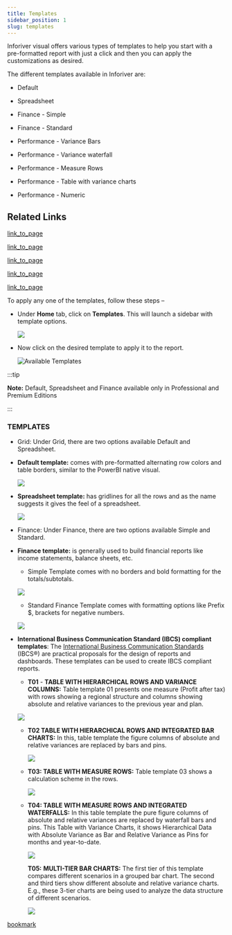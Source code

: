 ```yaml
---
title: Templates
sidebar_position: 1
slug: templates
---
```




Inforiver visual offers various types of templates to help you start with a pre-formatted report with just a click and then you can apply the customizations as desired. 

The different templates available in Inforiver are:

- Default

- Spreadsheet

- Finance - Simple

- Finance - Standard

- Performance - Variance Bars

- Performance - Variance waterfall

- Performance - Measure Rows

- Performance - Table with variance charts

- Performance - Numeric

## Related Links

[link_to_page](d145a029-eeec-4b13-a7db-7195256ad5d3)

[link_to_page](10727ca6-05ef-4a57-b098-e3f6cd831a6d)

[link_to_page](6007742f-b080-4a1d-b0d0-0e1c720e3c0a)

[link_to_page](63c7c0b3-fef1-492d-9631-fe5ba401cb56)

[link_to_page](94479a2c-5d48-466c-ad8b-259dc231f35e)


To apply any one of the templates, follow these steps –

- Under **Home** tab, click on **Templates**. This will launch a sidebar with template options.

	![](https://s3.us-west-2.amazonaws.com/secure.notion-static.com/d844a23c-9db4-4017-b930-0da386ce63e1/Untitled.png?X-Amz-Algorithm=AWS4-HMAC-SHA256&X-Amz-Content-Sha256=UNSIGNED-PAYLOAD&X-Amz-Credential=AKIAT73L2G45EIPT3X45%2F20220823%2Fus-west-2%2Fs3%2Faws4_request&X-Amz-Date=20220823T105342Z&X-Amz-Expires=3600&X-Amz-Signature=c3e192c507bf0dd9d65fe2335ec8bab536df1b741714767bdc4208ba96affcc1&X-Amz-SignedHeaders=host&x-id=GetObject)

- Now click on the desired template to apply it to the report.

	![Available Templates](https://s3.us-west-2.amazonaws.com/secure.notion-static.com/bf0b5c28-96f4-4609-8445-a228d4638d79/Untitled.png?X-Amz-Algorithm=AWS4-HMAC-SHA256&X-Amz-Content-Sha256=UNSIGNED-PAYLOAD&X-Amz-Credential=AKIAT73L2G45EIPT3X45%2F20220823%2Fus-west-2%2Fs3%2Faws4_request&X-Amz-Date=20220823T105343Z&X-Amz-Expires=3600&X-Amz-Signature=b6a570beb9c9a21921f644eb1c548925ea179c8cd4552543c38271b5a8dad892&X-Amz-SignedHeaders=host&x-id=GetObject)


:::tip

**Note:** Default, Spreadsheet and Finance available only in Professional and Premium Editions   

:::



### TEMPLATES

- Grid: Under Grid, there are two options available Default and Spreadsheet.
- **Default template:** comes with pre-formatted alternating row colors and table borders, similar to the PowerBI native visual.

	![](https://s3.us-west-2.amazonaws.com/secure.notion-static.com/fe1bce1c-ad69-4161-80dd-51c5abad7ac6/Untitled.png?X-Amz-Algorithm=AWS4-HMAC-SHA256&X-Amz-Content-Sha256=UNSIGNED-PAYLOAD&X-Amz-Credential=AKIAT73L2G45EIPT3X45%2F20220823%2Fus-west-2%2Fs3%2Faws4_request&X-Amz-Date=20220823T105343Z&X-Amz-Expires=3600&X-Amz-Signature=464f5413fe5605f00e4d8eb25e9386292a5c057a5e2fc18a1b2861725a1c5bdf&X-Amz-SignedHeaders=host&x-id=GetObject)

- **Spreadsheet template:** has gridlines for all the rows and as the name suggests it gives the feel of a spreadsheet.

	![](https://s3.us-west-2.amazonaws.com/secure.notion-static.com/a79a8235-d585-46c4-9e1a-951c78464f2b/Untitled.png?X-Amz-Algorithm=AWS4-HMAC-SHA256&X-Amz-Content-Sha256=UNSIGNED-PAYLOAD&X-Amz-Credential=AKIAT73L2G45EIPT3X45%2F20220823%2Fus-west-2%2Fs3%2Faws4_request&X-Amz-Date=20220823T105344Z&X-Amz-Expires=3600&X-Amz-Signature=e3ee08d8b86545e2d5967752d57523967491ba72f9d47b16fccdf3b6d8fc6801&X-Amz-SignedHeaders=host&x-id=GetObject)

- Finance: Under Finance, there are two options available Simple and Standard.
- **Finance template:** is generally used to build financial reports like income statements, balance sheets, etc.
	- Simple Template comes with no borders and bold formatting for the totals/subtotals.

	![](https://s3.us-west-2.amazonaws.com/secure.notion-static.com/73a81a96-a466-43f9-9577-1e4f8ad3d276/Untitled.png?X-Amz-Algorithm=AWS4-HMAC-SHA256&X-Amz-Content-Sha256=UNSIGNED-PAYLOAD&X-Amz-Credential=AKIAT73L2G45EIPT3X45%2F20220823%2Fus-west-2%2Fs3%2Faws4_request&X-Amz-Date=20220823T105344Z&X-Amz-Expires=3600&X-Amz-Signature=02a6084a06216bd0ddc520a5dbbd3753cc4d45a725de73610e7a8f159b55b720&X-Amz-SignedHeaders=host&x-id=GetObject)

	- Standard Finance Template comes with formatting options like Prefix $, brackets for negative numbers.

	![](https://s3.us-west-2.amazonaws.com/secure.notion-static.com/e22b5ef3-2b2d-457b-aeb0-3d10acbc235c/Untitled.png?X-Amz-Algorithm=AWS4-HMAC-SHA256&X-Amz-Content-Sha256=UNSIGNED-PAYLOAD&X-Amz-Credential=AKIAT73L2G45EIPT3X45%2F20220823%2Fus-west-2%2Fs3%2Faws4_request&X-Amz-Date=20220823T105344Z&X-Amz-Expires=3600&X-Amz-Signature=b595b1f99c44a4bc681818cac20411925d9a85c43d75648e6bb33e227ebaf22f&X-Amz-SignedHeaders=host&x-id=GetObject)

- **International Business Communication Standard (IBCS) compliant templates**: The [International Business Communication Standards](https://www.ibcs.com/standards/) (IBCS®) are practical proposals for the design of reports and dashboards. These templates can be used to create IBCS compliant reports.
	- **T01** - **TABLE WITH HIERARCHICAL ROWS AND VARIANCE COLUMNS:** Table template 01 presents one measure (Profit after tax) with rows showing a regional structure and columns showing absolute and relative variances to the previous year and plan.

	![](https://s3.us-west-2.amazonaws.com/secure.notion-static.com/1d08b406-3b46-4a46-bb6a-67cd3120f350/Screenshot_2022-05-25_at_3.14.27_PM.png?X-Amz-Algorithm=AWS4-HMAC-SHA256&X-Amz-Content-Sha256=UNSIGNED-PAYLOAD&X-Amz-Credential=AKIAT73L2G45EIPT3X45%2F20220823%2Fus-west-2%2Fs3%2Faws4_request&X-Amz-Date=20220823T105344Z&X-Amz-Expires=3600&X-Amz-Signature=c68604272eeb650d1c40e898a981f8495a77c2e0dba7a58892771da656141441&X-Amz-SignedHeaders=host&x-id=GetObject)

	- **T02 TABLE WITH HIERARCHICAL ROWS AND INTEGRATED BAR CHARTS:** In this, table template the figure columns of absolute and relative variances are replaced by bars and pins.

		![](https://s3.us-west-2.amazonaws.com/secure.notion-static.com/c1271d3c-9787-4380-9cba-a03963c1c104/Screenshot_2022-05-25_at_3.44.37_PM.png?X-Amz-Algorithm=AWS4-HMAC-SHA256&X-Amz-Content-Sha256=UNSIGNED-PAYLOAD&X-Amz-Credential=AKIAT73L2G45EIPT3X45%2F20220823%2Fus-west-2%2Fs3%2Faws4_request&X-Amz-Date=20220823T105345Z&X-Amz-Expires=3600&X-Amz-Signature=53245a5d454f97a16794155f8574c4bfeed2a5a14b9ce560a6aed2aa1aa1843a&X-Amz-SignedHeaders=host&x-id=GetObject)

	- **T03: TABLE WITH MEASURE ROWS:** Table template 03 shows a calculation scheme in the rows.

		![](https://s3.us-west-2.amazonaws.com/secure.notion-static.com/dbf71d77-1fcf-46ed-8fcc-c2303924aaf8/Screenshot_2022-05-25_at_3.56.13_PM.png?X-Amz-Algorithm=AWS4-HMAC-SHA256&X-Amz-Content-Sha256=UNSIGNED-PAYLOAD&X-Amz-Credential=AKIAT73L2G45EIPT3X45%2F20220823%2Fus-west-2%2Fs3%2Faws4_request&X-Amz-Date=20220823T105345Z&X-Amz-Expires=3600&X-Amz-Signature=38d209eaf8eb89b23ba14146f45ca225a7a29ca1969953574b1a537d6f380179&X-Amz-SignedHeaders=host&x-id=GetObject)

	- **T04: TABLE WITH MEASURE ROWS AND INTEGRATED WATERFALLS:** In this table template the pure figure columns of absolute and relative variances are replaced by waterfall bars and pins. This Table with Variance Charts, it shows Hierarchical Data with Absolute Variance as Bar and Relative Variance as Pins for months and year-to-date.

		![](https://s3.us-west-2.amazonaws.com/secure.notion-static.com/e1101b92-5c31-43f8-bb66-945153f0b875/Untitled.png?X-Amz-Algorithm=AWS4-HMAC-SHA256&X-Amz-Content-Sha256=UNSIGNED-PAYLOAD&X-Amz-Credential=AKIAT73L2G45EIPT3X45%2F20220823%2Fus-west-2%2Fs3%2Faws4_request&X-Amz-Date=20220823T105345Z&X-Amz-Expires=3600&X-Amz-Signature=dd0f575018e8ad98274cfd9c09ac8017beaafa871089d6d9a55f0dd9c698f2cb&X-Amz-SignedHeaders=host&x-id=GetObject)


		**T05:** **MULTI-TIER BAR CHARTS:** The first tier of this template compares different scenarios in a grouped bar chart. The second and third tiers show different absolute and relative variance charts. E.g., these 3-tier charts are being used to analyze the data structure of different scenarios.


		![](https://s3.us-west-2.amazonaws.com/secure.notion-static.com/250de41d-1b8f-4a82-a523-952a23c5b1b7/Untitled.png?X-Amz-Algorithm=AWS4-HMAC-SHA256&X-Amz-Content-Sha256=UNSIGNED-PAYLOAD&X-Amz-Credential=AKIAT73L2G45EIPT3X45%2F20220823%2Fus-west-2%2Fs3%2Faws4_request&X-Amz-Date=20220823T105345Z&X-Amz-Expires=3600&X-Amz-Signature=44af91a1351de7527157a775f50856ad0c8a7fb9f9b11c807b24f819b59e9bdc&X-Amz-SignedHeaders=host&x-id=GetObject)


[bookmark](https://www.ibcs.com/resource_category/templates/)

